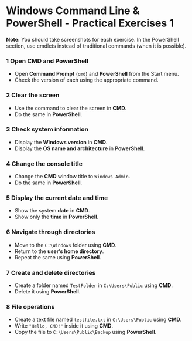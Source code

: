 # Windows Command Line & PowerShell - Practical Exercises 1

**Note:** You should take screenshots for each exercise. In the PowerShell section, use cmdlets instead of traditional commands (when it is possible).

### 1️ Open CMD and PowerShell
- Open **Command Prompt** (`cmd`) and **PowerShell** from the Start menu.
- Check the version of each using the appropriate command.

### 2️ Clear the screen
- Use the command to clear the screen in **CMD**.
- Do the same in **PowerShell**.

### 3️ Check system information
- Display the **Windows version** in **CMD**.
- Display the **OS name and architecture** in **PowerShell**.

### 4️ Change the console title
- Change the **CMD** window title to `Windows Admin`.
- Do the same in **PowerShell**.

### 5️ Display the current date and time
- Show the system **date** in **CMD**.
- Show only the **time** in **PowerShell**.

### 6️ Navigate through directories
- Move to the `C:\Windows` folder using **CMD**.
- Return to the **user’s home directory**.
- Repeat the same using **PowerShell**.

### 7️ Create and delete directories
- Create a folder named `TestFolder` in `C:\Users\Public` using **CMD**.
- Delete it using **PowerShell**.

### 8️ File operations
- Create a text file named `testfile.txt` in `C:\Users\Public` using **CMD**.
- Write `"Hello, CMD!"` inside it using **CMD**.
- Copy the file to `C:\Users\Public\Backup` using **PowerShell**.